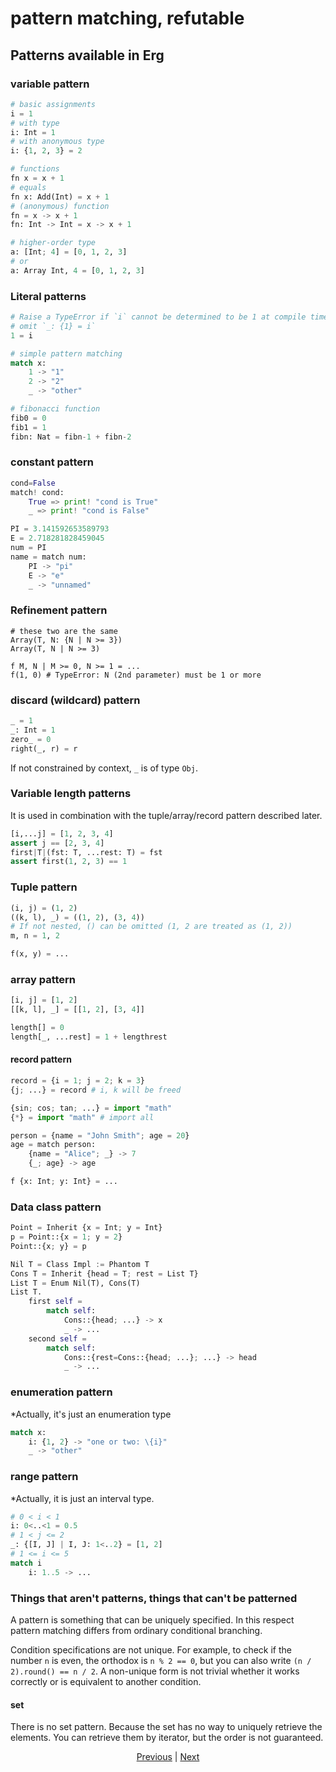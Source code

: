 # pattern matching, refutable

## Patterns available in Erg

### variable pattern

```python
# basic assignments
i = 1
# with type
i: Int = 1
# with anonymous type
i: {1, 2, 3} = 2

# functions
fn x = x + 1
# equals
fn x: Add(Int) = x + 1
# (anonymous) function
fn = x -> x + 1
fn: Int -> Int = x -> x + 1

# higher-order type
a: [Int; 4] = [0, 1, 2, 3]
# or
a: Array Int, 4 = [0, 1, 2, 3]
```

### Literal patterns

```python
# Raise a TypeError if `i` cannot be determined to be 1 at compile time.
# omit `_: {1} = i`
1 = i

# simple pattern matching
match x:
    1 -> "1"
    2 -> "2"
    _ -> "other"

# fibonacci function
fib0 = 0
fib1 = 1
fibn: Nat = fibn-1 + fibn-2
```

### constant pattern

```python
cond=False
match! cond:
    True => print! "cond is True"
    _ => print! "cond is False"

PI = 3.141592653589793
E = 2.718281828459045
num = PI
name = match num:
    PI -> "pi"
    E -> "e"
    _ -> "unnamed"
```

### Refinement pattern

```python,checker_ignore
# these two are the same
Array(T, N: {N | N >= 3})
Array(T, N | N >= 3)

f M, N | M >= 0, N >= 1 = ...
f(1, 0) # TypeError: N (2nd parameter) must be 1 or more
```

### discard (wildcard) pattern

```python
_ = 1
_: Int = 1
zero_ = 0
right(_, r) = r
```

If not constrained by context, `_` is of type `Obj`.

### Variable length patterns

It is used in combination with the tuple/array/record pattern described later.

```python
[i,...j] = [1, 2, 3, 4]
assert j == [2, 3, 4]
first|T|(fst: T, ...rest: T) = fst
assert first(1, 2, 3) == 1
```

### Tuple pattern

```python
(i, j) = (1, 2)
((k, l), _) = ((1, 2), (3, 4))
# If not nested, () can be omitted (1, 2 are treated as (1, 2))
m, n = 1, 2

f(x, y) = ...
```

### array pattern

```python
[i, j] = [1, 2]
[[k, l], _] = [[1, 2], [3, 4]]

length[] = 0
length[_, ...rest] = 1 + lengthrest
```

#### record pattern

```python
record = {i = 1; j = 2; k = 3}
{j; ...} = record # i, k will be freed

{sin; cos; tan; ...} = import "math"
{*} = import "math" # import all

person = {name = "John Smith"; age = 20}
age = match person:
    {name = "Alice"; _} -> 7
    {_; age} -> age

f {x: Int; y: Int} = ...
```

### Data class pattern

```python
Point = Inherit {x = Int; y = Int}
p = Point::{x = 1; y = 2}
Point::{x; y} = p

Nil T = Class Impl := Phantom T
Cons T = Inherit {head = T; rest = List T}
List T = Enum Nil(T), Cons(T)
List T.
    first self =
        match self:
            Cons::{head; ...} -> x
            _ -> ...
    second self =
        match self:
            Cons::{rest=Cons::{head; ...}; ...} -> head
            _ -> ...
```

### enumeration pattern

*Actually, it's just an enumeration type

```python
match x:
    i: {1, 2} -> "one or two: \{i}"
    _ -> "other"
```

### range pattern

*Actually, it is just an interval type.

```python
# 0 < i < 1
i: 0<..<1 = 0.5
# 1 < j <= 2
_: {[I, J] | I, J: 1<..2} = [1, 2]
# 1 <= i <= 5
match i
    i: 1..5 -> ...
```

### Things that aren't patterns, things that can't be patterned

A pattern is something that can be uniquely specified. In this respect pattern matching differs from ordinary conditional branching.

Condition specifications are not unique. For example, to check if the number `n` is even, the orthodox is `n % 2 == 0`, but you can also write `(n / 2).round() == n / 2`.
A non-unique form is not trivial whether it works correctly or is equivalent to another condition.

#### set

There is no set pattern. Because the set has no way to uniquely retrieve the elements.
You can retrieve them by iterator, but the order is not guaranteed.

<p align='center'>
    <a href='./26_object_system.md'>Previous</a> | <a href='./28_comprehension.md'>Next</a>
</p>
